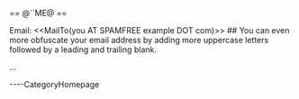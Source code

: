 
== @\`\`ME@ ==

Email: &lt;&lt;MailTo(you AT SPAMFREE example DOT com)&gt;&gt; \#\# You can even more obfuscate your email address by adding more uppercase letters followed by a leading and trailing blank.

...

----CategoryHomepage

